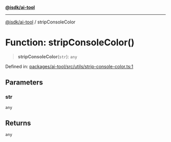 [**@isdk/ai-tool**](../README.md)

***

[@isdk/ai-tool](../globals.md) / stripConsoleColor

# Function: stripConsoleColor()

> **stripConsoleColor**(`str`): `any`

Defined in: [packages/ai-tool/src/utils/strip-console-color.ts:1](https://github.com/isdk/ai-tool.js/blob/6a89194ac34437a1bc58f7ec590cd22976939ca6/src/utils/strip-console-color.ts#L1)

## Parameters

### str

`any`

## Returns

`any`
